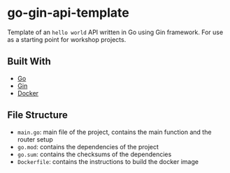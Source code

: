 # go-gin-api-template

Template of an `hello world` API written in Go using Gin framework. For use as a starting point for workshop projects.

## Built With

- [Go](https://golang.org/)
- [Gin](https://github.com/gin-gonic/gin)
- [Docker](https://www.docker.com/)

## File Structure

- `main.go`: main file of the project, contains the main function and the router setup
- `go.mod`: contains the dependencies of the project
- `go.sum`: contains the checksums of the dependencies
- `Dockerfile`: contains the instructions to build the docker image
